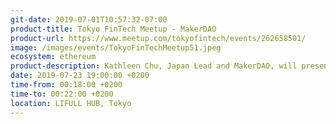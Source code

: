 ```yaml
---
git-date: 2019-07-01T10:57:32-07:00
product-title: Tokyo FinTech Meetup - MakerDAO
product-url: https://www.meetup.com/tokyofintech/events/262658501/
image: /images/events/TokyoFinTechMeetup51.jpeg
ecosystem: ethereum
product-description: Kathleen Chu, Japan Lead and MakerDAO, will present MakerDAO and its associated ecosystem.
date: 2019-07-23 19:00:00 +0200
time-from: 00:18:00 +0200
time-to: 00:22:00 +0200
location: LIFULL HUB, Tokyo
---
```

